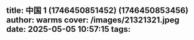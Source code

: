 title: 中国 1 (1746450851452) (1746450853456)
author: warms
cover: /images/21321321.jpeg
date: 2025-05-05 10:57:15
tags:
---
[](https://)
